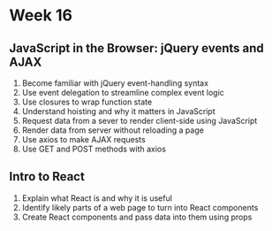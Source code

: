 # Week 16

## JavaScript in the Browser: jQuery events and AJAX
1.  Become familiar with jQuery event-handling syntax
1.  Use event delegation to streamline complex event logic
1.  Use closures to wrap function state
1.  Understand hoisting and why it matters in JavaScript
1.  Request data from a sever to render client-side using JavaScript
1.  Render data from server without reloading a page
1.  Use axios to make AJAX requests
1. Use GET and POST methods with axios

## Intro to React
1. Explain what React is and why it is useful
1. Identify likely parts of a web page to turn into React components
1. Create React components and pass data into them using props
